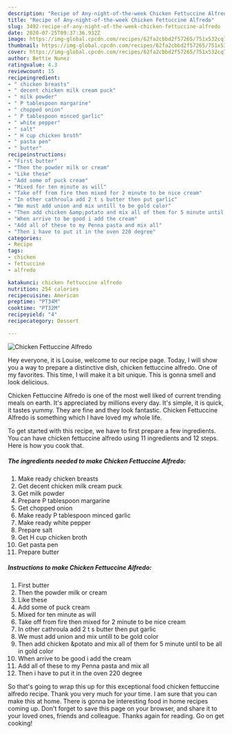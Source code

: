 ```yaml
---
description: "Recipe of Any-night-of-the-week Chicken Fettuccine Alfredo"
title: "Recipe of Any-night-of-the-week Chicken Fettuccine Alfredo"
slug: 3492-recipe-of-any-night-of-the-week-chicken-fettuccine-alfredo
date: 2020-07-25T09:37:36.932Z
image: https://img-global.cpcdn.com/recipes/62fa2cbbd2f57265/751x532cq70/chicken-fettuccine-alfredo-recipe-main-photo.jpg
thumbnail: https://img-global.cpcdn.com/recipes/62fa2cbbd2f57265/751x532cq70/chicken-fettuccine-alfredo-recipe-main-photo.jpg
cover: https://img-global.cpcdn.com/recipes/62fa2cbbd2f57265/751x532cq70/chicken-fettuccine-alfredo-recipe-main-photo.jpg
author: Bettie Nunez
ratingvalue: 4.3
reviewcount: 15
recipeingredient:
- " chicken breasts"
- " decent chicken milk cream puck"
- " milk powder"
- " P tablespoon margarine"
- " chopped onion"
- " P tablespoon minced garlic"
- " white pepper"
- " salt"
- " H cup chicken broth"
- " pasta pen"
- " butter"
recipeinstructions:
- "First butter"
- "Then the powder milk or cream"
- "Like these"
- "Add some of puck cream"
- "Mixed for ten minute as will"
- "Take off from fire then mixed for 2 minute to be nice cream"
- "In other cathroula add 2 t s butter then put garlic"
- "We must add union and mix untill to be gold color"
- "Then add chicken &amp;potato and mix all of them for 5 minute until to be all in gold color"
- "When arrive to be good i add the cream"
- "Add all of these to my Penna pasta and mix all"
- "Then i have to put it in the oven 220 degree"
categories:
- Recipe
tags:
- chicken
- fettuccine
- alfredo

katakunci: chicken fettuccine alfredo 
nutrition: 254 calories
recipecuisine: American
preptime: "PT34M"
cooktime: "PT32M"
recipeyield: "4"
recipecategory: Dessert

---
```



![Chicken Fettuccine Alfredo](https://img-global.cpcdn.com/recipes/62fa2cbbd2f57265/751x532cq70/chicken-fettuccine-alfredo-recipe-main-photo.jpg)

Hey everyone, it is Louise, welcome to our recipe page. Today, I will show you a way to prepare a distinctive dish, chicken fettuccine alfredo. One of my favorites. This time, I will make it a bit unique. This is gonna smell and look delicious.



Chicken Fettuccine Alfredo is one of the most well liked of current trending meals on earth. It's appreciated by millions every day. It's simple, it is quick, it tastes yummy. They are fine and they look fantastic. Chicken Fettuccine Alfredo is something which I have loved my whole life.


To get started with this recipe, we have to first prepare a few ingredients. You can have chicken fettuccine alfredo using 11 ingredients and 12 steps. Here is how you cook that.

<!--inarticleads1-->

##### The ingredients needed to make Chicken Fettuccine Alfredo:

1. Make ready  chicken breasts
1. Get  decent chicken milk cream puck
1. Get  milk powder
1. Prepare  P tablespoon margarine
1. Get  chopped onion
1. Make ready  P tablespoon minced garlic
1. Make ready  white pepper
1. Prepare  salt
1. Get  H cup chicken broth
1. Get  pasta pen
1. Prepare  butter




<!--inarticleads2-->

##### Instructions to make Chicken Fettuccine Alfredo:

1. First butter
1. Then the powder milk or cream
1. Like these
1. Add some of puck cream
1. Mixed for ten minute as will
1. Take off from fire then mixed for 2 minute to be nice cream
1. In other cathroula add 2 t s butter then put garlic
1. We must add union and mix untill to be gold color
1. Then add chicken &amp;potato and mix all of them for 5 minute until to be all in gold color
1. When arrive to be good i add the cream
1. Add all of these to my Penna pasta and mix all
1. Then i have to put it in the oven 220 degree




So that's going to wrap this up for this exceptional food chicken fettuccine alfredo recipe. Thank you very much for your time. I am sure that you can make this at home. There is gonna be interesting food in home recipes coming up. Don't forget to save this page on your browser, and share it to your loved ones, friends and colleague. Thanks again for reading. Go on get cooking!
